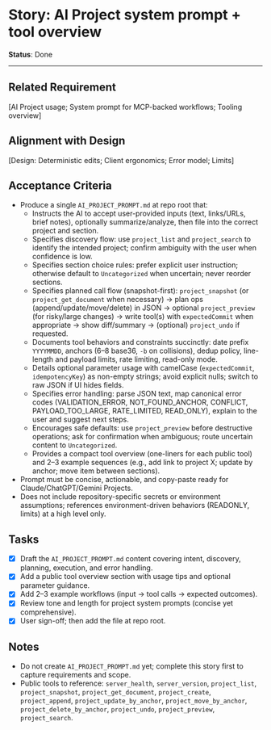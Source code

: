 # Story: AI Project system prompt + tool overview

**Status**: Done

---

## Related Requirement

[AI Project usage; System prompt for MCP-backed workflows; Tooling overview]

## Alignment with Design

[Design: Deterministic edits; Client ergonomics; Error model; Limits]

## Acceptance Criteria

- Produce a single `AI_PROJECT_PROMPT.md` at repo root that:
  - Instructs the AI to accept user-provided inputs (text, links/URLs, brief notes), optionally summarize/analyze, then file into the correct project and section.
  - Specifies discovery flow: use `project_list` and `project_search` to identify the intended project; confirm ambiguity with the user when confidence is low.
  - Specifies section choice rules: prefer explicit user instruction; otherwise default to `Uncategorized` when uncertain; never reorder sections.
  - Specifies planned call flow (snapshot-first): `project_snapshot` (or `project_get_document` when necessary) → plan ops (append/update/move/delete) in JSON → optional `project_preview` (for risky/large changes) → write tool(s) with `expectedCommit` when appropriate → show diff/summary → (optional) `project_undo` if requested.
  - Documents tool behaviors and constraints succinctly: date prefix `YYYYMMDD`, anchors (6–8 base36, `-b` on collisions), dedup policy, line-length and payload limits, rate limiting, read-only mode.
  - Details optional parameter usage with camelCase (`expectedCommit`, `idempotencyKey`) as non-empty strings; avoid explicit nulls; switch to raw JSON if UI hides fields.
  - Specifies error handling: parse JSON text, map canonical error codes (VALIDATION_ERROR, NOT_FOUND_ANCHOR, CONFLICT, PAYLOAD_TOO_LARGE, RATE_LIMITED, READ_ONLY), explain to the user and suggest next steps.
  - Encourages safe defaults: use `project_preview` before destructive operations; ask for confirmation when ambiguous; route uncertain content to `Uncategorized`.
  - Provides a compact tool overview (one-liners for each public tool) and 2–3 example sequences (e.g., add link to project X; update by anchor; move item between sections).
- Prompt must be concise, actionable, and copy-paste ready for Claude/ChatGPT/Gemini Projects.
- Does not include repository-specific secrets or environment assumptions; references environment-driven behaviors (READONLY, limits) at a high level only.

## Tasks

- [x] Draft the `AI_PROJECT_PROMPT.md` content covering intent, discovery, planning, execution, and error handling.
- [x] Add a public tool overview section with usage tips and optional parameter guidance.
- [x] Add 2–3 example workflows (input → tool calls → expected outcomes).
- [x] Review tone and length for project system prompts (concise yet comprehensive).
- [x] User sign-off; then add the file at repo root.

## Notes

- Do not create `AI_PROJECT_PROMPT.md` yet; complete this story first to capture requirements and scope.
- Public tools to reference: `server_health`, `server_version`, `project_list`, `project_snapshot`, `project_get_document`, `project_create`, `project_append`, `project_update_by_anchor`, `project_move_by_anchor`, `project_delete_by_anchor`, `project_undo`, `project_preview`, `project_search`.


